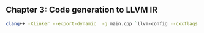 ## Chapter 3: Code generation to LLVM IR

```bash
clang++ -Xlinker --export-dynamic  -g main.cpp `llvm-config --cxxflags --ldflags --system-libs --libs core orcjit native` -O3 -o main
```
